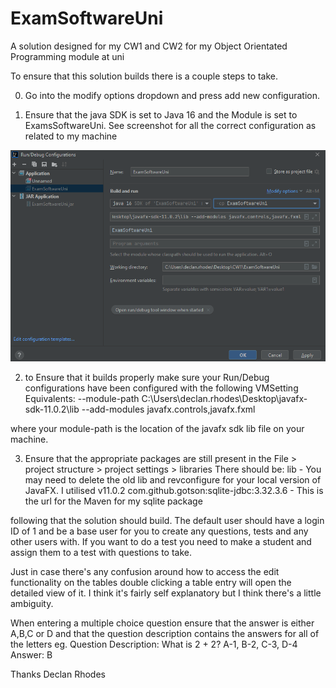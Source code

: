 # ExamSoftwareUni
A solution designed for my CW1 and CW2 for my Object Orientated Programming module at uni

To ensure that this solution builds there is a couple steps to take. 

0. Go into the modify options dropdown and press add new configuration. 

1. Ensure that the java SDK is set to Java 16 and the Module is set to ExamsSoftwareUni. See screenshot for all the correct configuration as related to my machine

![alt text](https://github.com/RussianHamster6/ExamSoftwareUni/blob/main/.idea/coconut.png)

2. to Ensure that it builds properly make sure your Run/Debug configurations have been configured with the following VMSetting Equivalents:
--module-path
C:\Users\declan.rhodes\Desktop\javafx-sdk-11.0.2\lib 
--add-modules
javafx.controls,javafx.fxml

where your module-path is the location of the javafx sdk lib file on your machine. 

3. Ensure that the appropriate packages are still present in the File > project structure > project settings > libraries 
There should be:
	lib - You may need to delete the old lib and revconfigure for your local version of JavaFX. I utilised v11.0.2
	com.github.gotson:sqlite-jdbc:3.32.3.6 - This is the url for the Maven for my sqlite package
	
following that the solution should build. The default user should have a login ID of 1 and be a base user for you to create any questions, tests and any other users with. If you want to do a test you need to make a student
and assign them to a test with questions to take. 

Just in case there's any confusion around how to access the edit functionality on the tables double clicking a table entry will open the detailed view of it. I think it's fairly self explanatory but I think there's a little ambiguity. 

When entering a multiple choice question ensure that the answer is either A,B,C or D and that the question description contains the answers for all of the letters eg. 
Question Description: What is 2 + 2? A-1, B-2, C-3, D-4 
Answer: B

Thanks 
Declan Rhodes
